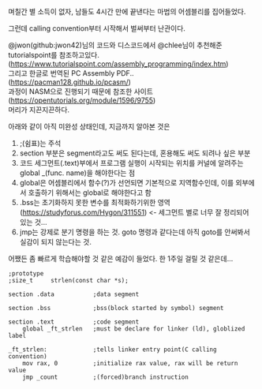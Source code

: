 며칠간 별 소득이 없자, 남들도 4시간 만에 끝낸다는 마법의 어셈블리를 집어들었다.  

그런데 calling convention부터 시작해서 벌써부터 난관이다.  

@jwon(github:jwon42)님의 코드와 디스코드에서 @chlee님이 추천해준 tutorialspoint를 참조하고있다.  
(https://www.tutorialspoint.com/assembly_programming/index.htm)  
그리고 한글로 번역된 PC Assembly PDF.. (https://pacman128.github.io/pcasm/)  
과정이 NASM으로 진행되기 때문에 참조한 사이트 (https://opentutorials.org/module/1596/9755)  
머리가 지끈지끈하다.

아래와 같이 아직 미완성 상태인데, 지금까지 알아본 것은  
1. ;(쉼표)는 주석
2. section 부분은 segment라고도 써도 된다는데, 혼용해도 써도 되려나 싶은 부분  
3. 코드 세그먼트(.text)부에서 프로그램 실행이 시작되는 위치를 커널에 알려주는 global _(func. name)을 해야한다는 점  
4. global은 어셈블리에서 함수(?)가 선언되면 기본적으로 지역함수인데, 이를 외부에서 호출하기 위해서는 global로 해야한다고 함
5. .bss는 초기화하지 못한 변수를 최적화하기위한 영역 (https://studyforus.com/Hygon/311551) <- 세그먼트 별로 너무 잘 정리되어 있는 것...
6. jmp는 강제로 분기 명령을 하는 것. goto 명령과 같다는데 아직 goto를 안써봐서 실감이 되지 않는다는 것.

어쨌든 좀 빠르게 학습해야할 것 같은 예감이 들었다. 한 1주일 걸릴 것 같은데...

```
;prototype
;size_t		strlen(const char *s);

section	.data			;data segment

section .bss			;bss(block started by symbol) segment

section	.text			;code segment
	global _ft_strlen	;must be declare for linker (ld), globlized label

_ft_strlen:				;tells linker entry point(C calling convention)
	mov	rax, 0			;initialize rax value, rax will be return value
	jmp _count			;(forced)branch instruction

```
